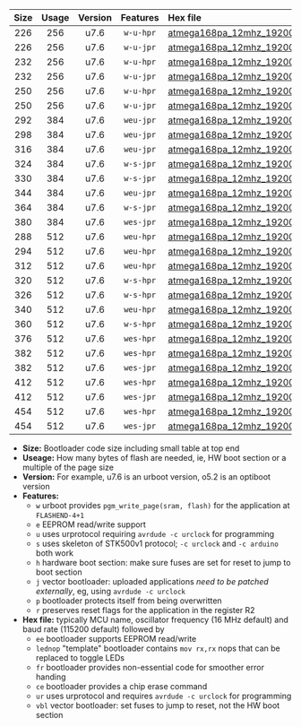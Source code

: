 |Size|Usage|Version|Features|Hex file|
|:-:|:-:|:-:|:-:|:--|
|226|256|u7.6|`w-u-hpr`|[atmega168pa_12mhz_19200bps_ur.hex](https://raw.githubusercontent.com/stefanrueger/urboot/main//atmega168pa_12mhz_19200bps_ur.hex)|
|226|256|u7.6|`w-u-jpr`|[atmega168pa_12mhz_19200bps_ur_vbl.hex](https://raw.githubusercontent.com/stefanrueger/urboot/main//atmega168pa_12mhz_19200bps_ur_vbl.hex)|
|232|256|u7.6|`w-u-hpr`|[atmega168pa_12mhz_19200bps_lednop_ur.hex](https://raw.githubusercontent.com/stefanrueger/urboot/main//atmega168pa_12mhz_19200bps_lednop_ur.hex)|
|232|256|u7.6|`w-u-jpr`|[atmega168pa_12mhz_19200bps_lednop_ur_vbl.hex](https://raw.githubusercontent.com/stefanrueger/urboot/main//atmega168pa_12mhz_19200bps_lednop_ur_vbl.hex)|
|250|256|u7.6|`w-u-hpr`|[atmega168pa_12mhz_19200bps_lednop_fr_ur.hex](https://raw.githubusercontent.com/stefanrueger/urboot/main//atmega168pa_12mhz_19200bps_lednop_fr_ur.hex)|
|250|256|u7.6|`w-u-jpr`|[atmega168pa_12mhz_19200bps_lednop_fr_ur_vbl.hex](https://raw.githubusercontent.com/stefanrueger/urboot/main//atmega168pa_12mhz_19200bps_lednop_fr_ur_vbl.hex)|
|292|384|u7.6|`weu-jpr`|[atmega168pa_12mhz_19200bps_ee_ur_vbl.hex](https://raw.githubusercontent.com/stefanrueger/urboot/main//atmega168pa_12mhz_19200bps_ee_ur_vbl.hex)|
|298|384|u7.6|`weu-jpr`|[atmega168pa_12mhz_19200bps_ee_lednop_ur_vbl.hex](https://raw.githubusercontent.com/stefanrueger/urboot/main//atmega168pa_12mhz_19200bps_ee_lednop_ur_vbl.hex)|
|316|384|u7.6|`weu-jpr`|[atmega168pa_12mhz_19200bps_ee_lednop_fr_ur_vbl.hex](https://raw.githubusercontent.com/stefanrueger/urboot/main//atmega168pa_12mhz_19200bps_ee_lednop_fr_ur_vbl.hex)|
|324|384|u7.6|`w-s-jpr`|[atmega168pa_12mhz_19200bps_vbl.hex](https://raw.githubusercontent.com/stefanrueger/urboot/main//atmega168pa_12mhz_19200bps_vbl.hex)|
|330|384|u7.6|`w-s-jpr`|[atmega168pa_12mhz_19200bps_lednop_vbl.hex](https://raw.githubusercontent.com/stefanrueger/urboot/main//atmega168pa_12mhz_19200bps_lednop_vbl.hex)|
|344|384|u7.6|`weu-jpr`|[atmega168pa_12mhz_19200bps_ee_lednop_fr_ce_ur_vbl.hex](https://raw.githubusercontent.com/stefanrueger/urboot/main//atmega168pa_12mhz_19200bps_ee_lednop_fr_ce_ur_vbl.hex)|
|364|384|u7.6|`w-s-jpr`|[atmega168pa_12mhz_19200bps_lednop_fr_vbl.hex](https://raw.githubusercontent.com/stefanrueger/urboot/main//atmega168pa_12mhz_19200bps_lednop_fr_vbl.hex)|
|380|384|u7.6|`wes-jpr`|[atmega168pa_12mhz_19200bps_ee_vbl.hex](https://raw.githubusercontent.com/stefanrueger/urboot/main//atmega168pa_12mhz_19200bps_ee_vbl.hex)|
|288|512|u7.6|`weu-hpr`|[atmega168pa_12mhz_19200bps_ee_ur.hex](https://raw.githubusercontent.com/stefanrueger/urboot/main//atmega168pa_12mhz_19200bps_ee_ur.hex)|
|294|512|u7.6|`weu-hpr`|[atmega168pa_12mhz_19200bps_ee_lednop_ur.hex](https://raw.githubusercontent.com/stefanrueger/urboot/main//atmega168pa_12mhz_19200bps_ee_lednop_ur.hex)|
|312|512|u7.6|`weu-hpr`|[atmega168pa_12mhz_19200bps_ee_lednop_fr_ur.hex](https://raw.githubusercontent.com/stefanrueger/urboot/main//atmega168pa_12mhz_19200bps_ee_lednop_fr_ur.hex)|
|320|512|u7.6|`w-s-hpr`|[atmega168pa_12mhz_19200bps.hex](https://raw.githubusercontent.com/stefanrueger/urboot/main//atmega168pa_12mhz_19200bps.hex)|
|326|512|u7.6|`w-s-hpr`|[atmega168pa_12mhz_19200bps_lednop.hex](https://raw.githubusercontent.com/stefanrueger/urboot/main//atmega168pa_12mhz_19200bps_lednop.hex)|
|340|512|u7.6|`weu-hpr`|[atmega168pa_12mhz_19200bps_ee_lednop_fr_ce_ur.hex](https://raw.githubusercontent.com/stefanrueger/urboot/main//atmega168pa_12mhz_19200bps_ee_lednop_fr_ce_ur.hex)|
|360|512|u7.6|`w-s-hpr`|[atmega168pa_12mhz_19200bps_lednop_fr.hex](https://raw.githubusercontent.com/stefanrueger/urboot/main//atmega168pa_12mhz_19200bps_lednop_fr.hex)|
|376|512|u7.6|`wes-hpr`|[atmega168pa_12mhz_19200bps_ee.hex](https://raw.githubusercontent.com/stefanrueger/urboot/main//atmega168pa_12mhz_19200bps_ee.hex)|
|382|512|u7.6|`wes-hpr`|[atmega168pa_12mhz_19200bps_ee_lednop.hex](https://raw.githubusercontent.com/stefanrueger/urboot/main//atmega168pa_12mhz_19200bps_ee_lednop.hex)|
|382|512|u7.6|`wes-jpr`|[atmega168pa_12mhz_19200bps_ee_lednop_vbl.hex](https://raw.githubusercontent.com/stefanrueger/urboot/main//atmega168pa_12mhz_19200bps_ee_lednop_vbl.hex)|
|412|512|u7.6|`wes-hpr`|[atmega168pa_12mhz_19200bps_ee_lednop_fr.hex](https://raw.githubusercontent.com/stefanrueger/urboot/main//atmega168pa_12mhz_19200bps_ee_lednop_fr.hex)|
|412|512|u7.6|`wes-jpr`|[atmega168pa_12mhz_19200bps_ee_lednop_fr_vbl.hex](https://raw.githubusercontent.com/stefanrueger/urboot/main//atmega168pa_12mhz_19200bps_ee_lednop_fr_vbl.hex)|
|454|512|u7.6|`wes-hpr`|[atmega168pa_12mhz_19200bps_ee_lednop_fr_ce.hex](https://raw.githubusercontent.com/stefanrueger/urboot/main//atmega168pa_12mhz_19200bps_ee_lednop_fr_ce.hex)|
|454|512|u7.6|`wes-jpr`|[atmega168pa_12mhz_19200bps_ee_lednop_fr_ce_vbl.hex](https://raw.githubusercontent.com/stefanrueger/urboot/main//atmega168pa_12mhz_19200bps_ee_lednop_fr_ce_vbl.hex)|

- **Size:** Bootloader code size including small table at top end
- **Useage:** How many bytes of flash are needed, ie, HW boot section or a multiple of the page size
- **Version:** For example, u7.6 is an urboot version, o5.2 is an optiboot version
- **Features:**
  + `w` urboot provides `pgm_write_page(sram, flash)` for the application at `FLASHEND-4+1`
  + `e` EEPROM read/write support
  + `u` uses urprotocol requiring `avrdude -c urclock` for programming
  + `s` uses skeleton of STK500v1 protocol; `-c urclock` and `-c arduino` both work
  + `h` hardware boot section: make sure fuses are set for reset to jump to boot section
  + `j` vector bootloader: uploaded applications *need to be patched externally*, eg, using `avrdude -c urclock`
  + `p` bootloader protects itself from being overwritten
  + `r` preserves reset flags for the application in the register R2
- **Hex file:** typically MCU name, oscillator frequency (16 MHz default) and baud rate (115200 default) followed by
  + `ee` bootloader supports EEPROM read/write
  + `lednop` "template" bootloader contains `mov rx,rx` nops that can be replaced to toggle LEDs
  + `fr` bootloader provides non-essential code for smoother error handing
  + `ce` bootloader provides a chip erase command
  + `ur` uses urprotocol and requires `avrdude -c urclock` for programming
  + `vbl` vector bootloader: set fuses to jump to reset, not the HW boot section
